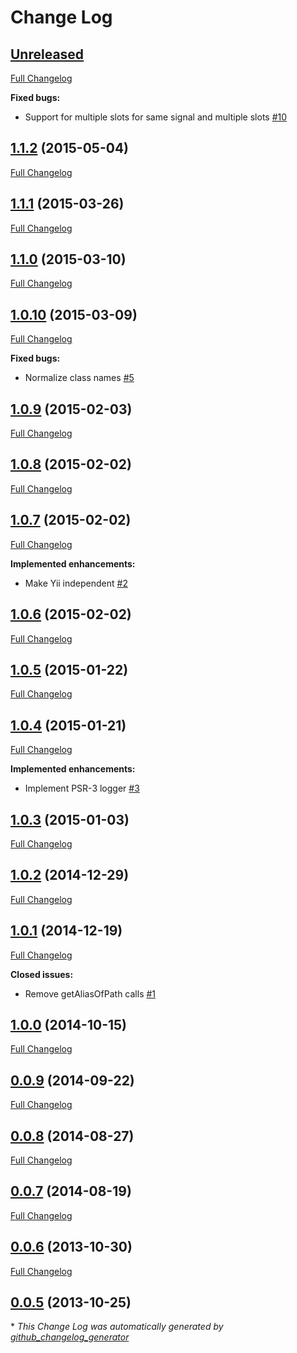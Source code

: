 # Change Log

## [Unreleased](https://github.com/Maslosoft/Signals/tree/HEAD)

[Full Changelog](https://github.com/Maslosoft/Signals/compare/1.1.2...HEAD)

**Fixed bugs:**

- Support for multiple slots for same signal and multiple slots [\#10](https://github.com/Maslosoft/Signals/issues/10)

## [1.1.2](https://github.com/Maslosoft/Signals/tree/1.1.2) (2015-05-04)

[Full Changelog](https://github.com/Maslosoft/Signals/compare/1.1.1...1.1.2)

## [1.1.1](https://github.com/Maslosoft/Signals/tree/1.1.1) (2015-03-26)

[Full Changelog](https://github.com/Maslosoft/Signals/compare/1.1.0...1.1.1)

## [1.1.0](https://github.com/Maslosoft/Signals/tree/1.1.0) (2015-03-10)

[Full Changelog](https://github.com/Maslosoft/Signals/compare/1.0.10...1.1.0)

## [1.0.10](https://github.com/Maslosoft/Signals/tree/1.0.10) (2015-03-09)

[Full Changelog](https://github.com/Maslosoft/Signals/compare/1.0.9...1.0.10)

**Fixed bugs:**

- Normalize class names [\#5](https://github.com/Maslosoft/Signals/issues/5)

## [1.0.9](https://github.com/Maslosoft/Signals/tree/1.0.9) (2015-02-03)

[Full Changelog](https://github.com/Maslosoft/Signals/compare/1.0.8...1.0.9)

## [1.0.8](https://github.com/Maslosoft/Signals/tree/1.0.8) (2015-02-02)

[Full Changelog](https://github.com/Maslosoft/Signals/compare/1.0.7...1.0.8)

## [1.0.7](https://github.com/Maslosoft/Signals/tree/1.0.7) (2015-02-02)

[Full Changelog](https://github.com/Maslosoft/Signals/compare/1.0.6...1.0.7)

**Implemented enhancements:**

- Make Yii independent [\#2](https://github.com/Maslosoft/Signals/issues/2)

## [1.0.6](https://github.com/Maslosoft/Signals/tree/1.0.6) (2015-02-02)

[Full Changelog](https://github.com/Maslosoft/Signals/compare/1.0.5...1.0.6)

## [1.0.5](https://github.com/Maslosoft/Signals/tree/1.0.5) (2015-01-22)

[Full Changelog](https://github.com/Maslosoft/Signals/compare/1.0.4...1.0.5)

## [1.0.4](https://github.com/Maslosoft/Signals/tree/1.0.4) (2015-01-21)

[Full Changelog](https://github.com/Maslosoft/Signals/compare/1.0.3...1.0.4)

**Implemented enhancements:**

- Implement PSR-3 logger [\#3](https://github.com/Maslosoft/Signals/issues/3)

## [1.0.3](https://github.com/Maslosoft/Signals/tree/1.0.3) (2015-01-03)

[Full Changelog](https://github.com/Maslosoft/Signals/compare/1.0.2...1.0.3)

## [1.0.2](https://github.com/Maslosoft/Signals/tree/1.0.2) (2014-12-29)

[Full Changelog](https://github.com/Maslosoft/Signals/compare/1.0.1...1.0.2)

## [1.0.1](https://github.com/Maslosoft/Signals/tree/1.0.1) (2014-12-19)

[Full Changelog](https://github.com/Maslosoft/Signals/compare/1.0.0...1.0.1)

**Closed issues:**

- Remove getAliasOfPath calls [\#1](https://github.com/Maslosoft/Signals/issues/1)

## [1.0.0](https://github.com/Maslosoft/Signals/tree/1.0.0) (2014-10-15)

[Full Changelog](https://github.com/Maslosoft/Signals/compare/0.0.9...1.0.0)

## [0.0.9](https://github.com/Maslosoft/Signals/tree/0.0.9) (2014-09-22)

[Full Changelog](https://github.com/Maslosoft/Signals/compare/0.0.8...0.0.9)

## [0.0.8](https://github.com/Maslosoft/Signals/tree/0.0.8) (2014-08-27)

[Full Changelog](https://github.com/Maslosoft/Signals/compare/0.0.7...0.0.8)

## [0.0.7](https://github.com/Maslosoft/Signals/tree/0.0.7) (2014-08-19)

[Full Changelog](https://github.com/Maslosoft/Signals/compare/0.0.6...0.0.7)

## [0.0.6](https://github.com/Maslosoft/Signals/tree/0.0.6) (2013-10-30)

[Full Changelog](https://github.com/Maslosoft/Signals/compare/0.0.5...0.0.6)

## [0.0.5](https://github.com/Maslosoft/Signals/tree/0.0.5) (2013-10-25)



\* *This Change Log was automatically generated by [github_changelog_generator](https://github.com/skywinder/Github-Changelog-Generator)*